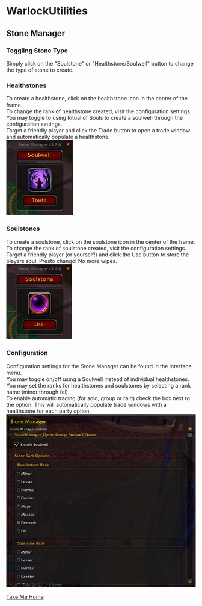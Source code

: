 # WarlockUtilities  

## Stone Manager  

### Toggling Stone Type
Simply click on the "Soulstone" or "Healthstone/Soulwell" button to change the type of stone to create.  

### Healthstones  

To create a healthstone, click on the healthstone icon in the center of the frame.  
To change the rank of healthstone created, visit the configuration settings.  
You may toggle to using Ritual of Souls to create a soulwell through the configuration settings.  
Target a friendly player and click the Trade button to open a trade window and automatically populate a healthstone.  
![Stone Manager - Healthstones](https://github.com/kylefortin/WarlockUtilities/blob/3.3.3/Images/StoneManager2.jpg?raw=true)  

### Soulstones
To create a soulstone, click on the soulstone icon in the center of the frame.  
To change the rank of soulstone created, visit the configuration settings.  
Target a friendly player (or yourself!) and click the Use button to store the players soul. Presto chango! No more wipes.  
![Stone Manager - Soulstones](https://github.com/kylefortin/WarlockUtilities/blob/3.3.3/Images/StoneManager.jpg?raw=true)  

### Configuration  

Configuration settings for the Stone Manager can be found in the interface menu.  
You may toggle on/off using a Soulwell instead of individual healthstones.  
You may set the ranks for healthstones and soulstones by selecting a rank name (minor through fel).  
To enable automatic trading (for solo, group or raid) check the box next to the option. This will automatically populate trade windows with a healthstone for each party option.  
![Stone Manager - Configuration](https://github.com/kylefortin/WarlockUtilities/blob/3.3.3/Images/StoneManagerConfig.jpg?raw=true)  

[Take Me Home](https://github.com/kylefortin/WarlockUtilities/blob/3.3.3/README.md)